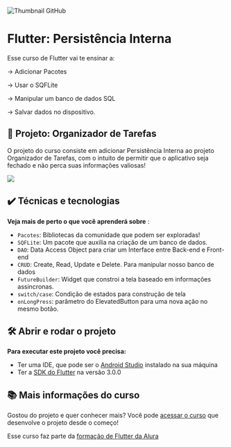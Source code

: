 ![Thumbnail GitHub](https://raw.githubusercontent.com/alura-cursos/alura_flutter_curso_3/main/Card%20Persist%C3%AAncia.png)

# Flutter: Persistência Interna

Esse curso de Flutter vai te ensinar a: 

-> Adicionar Pacotes

-> Usar o SQFLite

-> Manipular um banco de dados SQL

-> Salvar dados no dispositivo.

## 🔨 Projeto: Organizador de Tarefas

O projeto do curso consiste em adicionar Persistência Interna ao projeto Organizador de Tarefas, com o intuito de permitir que o aplicativo seja fechado e não perca suas informações valiosas!

![](https://raw.githubusercontent.com/alura-cursos/alura_flutter_curso_2/master/flutter2_gif.gif)

## ✔️ Técnicas e tecnologias

**Veja mais de perto o que você aprenderá sobre** :
- `Pacotes`: Bibliotecas da comunidade que podem ser exploradas!
- `SQFLite`: Um pacote que auxilia na criação de um banco de dados.
- `DAO`: Data Access Object para criar um Interface entre Back-end e Front-end
- `CRUD`: Create, Read, Update e Delete. Para manipular nosso banco de dados
- `FutureBuilder`: Widget que constroi a tela baseado em informações assincronas.
- `switch/case`: Condição de estados para construção de tela
- `onLongPress`: parâmetro do ElevatedButton para uma nova ação no mesmo botão.
 


## 🛠️ Abrir e rodar o projeto

**Para executar este projeto você precisa:**

- Ter uma IDE, que pode ser o  [Android Studio](https://developer.android.com/) instalado na sua máquina
- Ter a [SDK do Flutter](https://docs.flutter.dev/get-started/install) na versão 3.0.0


## 📚 Mais informações do curso

Gostou do projeto e quer conhecer mais? Você pode [acessar o curso]() que desenvolve o projeto desde o começo!

Esse curso faz parte da [formação de Flutter da Alura](https://cursos.alura.com.br/formacao-flutter)
